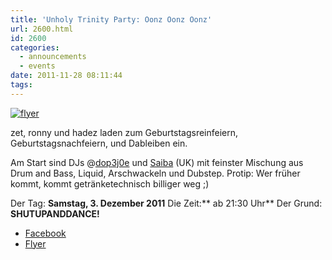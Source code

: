 ```yaml
---
title: 'Unholy Trinity Party: Oonz Oonz Oonz'
url: 2600.html
id: 2600
categories:
  - announcements
  - events
date: 2011-11-28 08:11:44
tags:
---
```


[![](https://blog.shackspace.de/wp-content/uploads/2011/11/flyer-300x212.jpg "flyer")](https://blog.shackspace.de/wp-content/uploads/2011/11/flyer.jpg)

zet, ronny und hadez laden zum Geburtstagsreinfeiern, Geburtstagsnachfeiern, und Dableiben ein.

Am Start sind DJs @[dop3j0e](httpa://twitter.com/dop3j0e) und [Saiba](http://www.myspace.com/djsaiba) (UK) mit feinster Mischung aus Drum and Bass, Liquid, Arschwackeln und Dubstep.
Protip: Wer früher kommt, kommt getränketechnisch billiger weg ;)

Der Tag: **Samstag, 3\. Dezember 2011**
Die Zeit:** ab 21:30 Uhr**
Der Grund: **SHUTUPANDDANCE!**

*   [Facebook](https://www.facebook.com/events/166040846825822/)
*   [Flyer](http://follvalsch.de/zrh2011/flyer.jpg)